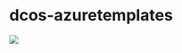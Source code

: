 # dcos-azuretemplates

<a href="https://azuredeploy.net/" target="_blank">
    <img src="http://azuredeploy.net/deploybutton.png"/>
</a>
